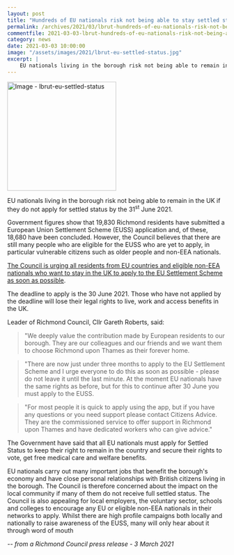 ```yaml
---
layout: post
title: "Hundreds of EU nationals risk not being able to stay settled status"
permalink: /archives/2021/03/lbrut-hundreds-of-eu-nationals-risk-not-being-able-to-stay-settled-status.html
commentfile: 2021-03-03-lbrut-hundreds-of-eu-nationals-risk-not-being-able-to-stay-settled-status
category: news
date: 2021-03-03 10:00:00
image: "/assets/images/2021/lbrut-eu-settled-status.jpg"
excerpt: |
    EU nationals living in the borough risk not being able to remain in the UK if they do not apply for settled status by the 31<sup>st</sup> June 2021.
---
```

<a href="/assets/images/2021/lbrut-eu-settled-status.jpg" title="Click for a larger image"><img src="/assets/images/2021/lbrut-eu-settled-status-thumb.jpg" width="250" alt="Image - lbrut-eu-settled-status"  class="photo right"/></a>

EU nationals living in the borough risk not being able to remain in the UK if they do not apply for settled status by the 31<sup>st</sup> June 2021.

Government figures show that 19,830 Richmond residents have submitted a European Union Settlement Scheme (EUSS) application and, of these, 18,680 have been concluded. However, the Council believes that there are still many people who are eligible for the EUSS who are yet to apply, in particular vulnerable citizens such as older people and non-EEA nationals.

[The Council is urging all residents from EU countries and eligible non-EEA nationals who want to stay in the UK to apply to the EU Settlement Scheme as soon as possible](https://www.gov.uk/settled-status-eu-citizens-families).

The deadline to apply is the 30 June 2021. Those who have not applied by the deadline will lose their legal rights to live, work and access benefits in the UK.

Leader of Richmond Council, Cllr Gareth Roberts, said:

> "We deeply value the contribution made by European residents to our borough. They are our colleagues and our friends and we want them to choose Richmond upon Thames as their forever home.

> "There are now just under three months to apply to the EU Settlement Scheme and I urge everyone to do this as soon as possible - please do not leave it until the last minute. At the moment EU nationals have the same rights as before, but for this to continue after 30 June you must apply to the EUSS.

> "For most people it is quick to apply using the app, but if you have any questions or you need support please contact Citizens Advice. They are the commissioned service to offer support in Richmond upon Thames and have dedicated workers who can give advice."

The Government have said that all EU nationals must apply for Settled Status to keep their right to remain in the country and secure their rights to vote, get free medical care and welfare benefits.

EU nationals carry out many important jobs that benefit the borough's economy and have close personal relationships with British citizens living in the borough. The Council is therefore concerned about the impact on the local community if many of them do not receive full settled status. The Council is also appealing for local employers, the voluntary sector, schools and colleges to encourage any EU or eligible non-EEA nationals in their networks to apply. Whilst there are high profile campaigns both locally and nationally to raise awareness of the EUSS, many will only hear about it through word of mouth


<cite>-- from a Richmond Council press release - 3 March 2021</cite>
